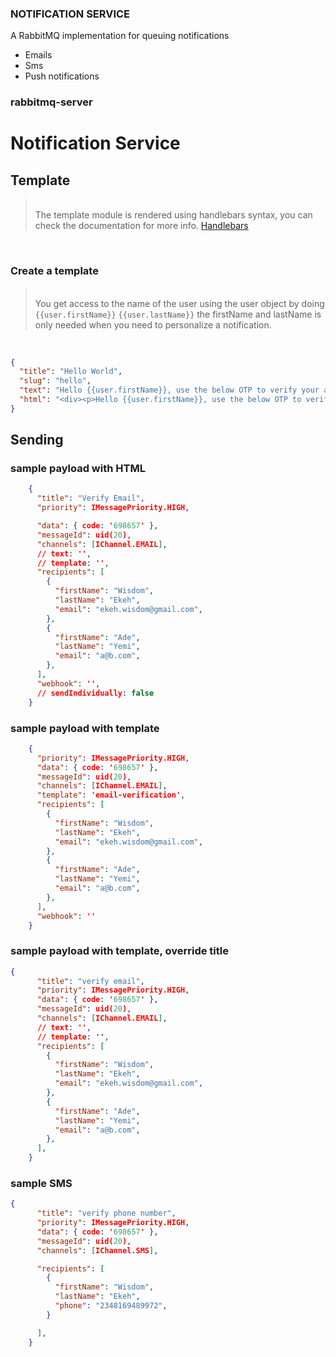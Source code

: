 ### NOTIFICATION SERVICE

A RabbitMQ implementation for queuing notifications

- Emails
- Sms
- Push notifications



### rabbitmq-server


# Notification Service

## Template

> <br>The template module is rendered using handlebars syntax, you can check the documentation for more info. [Handlebars](https://handlebarsjs.com/) 
<br>


### Create a template

> <br>You get access to the name of the user using the user object by doing `{{user.firstName}}` `{{user.lastName}}`
> the firstName and lastName is only needed when you need to personalize a notification.
<br>

```json
{
  "title": "Hello World",
  "slug": "hello",
  "text": "Hello {{user.firstName}}, use the below OTP to verify your account. \n {{code}}",
  "html": "<div><p>Hello {{user.firstName}}, use the below OTP to verify your account. <br> {{code}}</p></div>"
}
```


## Sending
### sample payload with HTML

```json
    {
      "title": "Verify Email",
      "priority": IMessagePriority.HIGH,

      "data": { code: '698657' },
      "messageId": uid(20),
      "channels": [IChannel.EMAIL],
      // text: '',
      // template: '',
      "recipients": [
        {
          "firstName": "Wisdom",
          "lastName": "Ekeh",
          "email": "ekeh.wisdom@gmail.com",
        },
        {
          "firstName": "Ade",
          "lastName": "Yemi",
          "email": "a@b.com",
        },
      ],
      "webhook": '',
      // sendIndividually: false
    }
```

### sample payload with template

```json
    {
      "priority": IMessagePriority.HIGH,
      "data": { code: '698657' },
      "messageId": uid(20),
      "channels": [IChannel.EMAIL],
      "template": 'email-verification',
      "recipients": [
        {
          "firstName": "Wisdom",
          "lastName": "Ekeh",
          "email": "ekeh.wisdom@gmail.com",
        },
        {
          "firstName": "Ade",
          "lastName": "Yemi",
          "email": "a@b.com",
        },
      ],
      "webhook": ''
    }
```

### sample payload with template, override title

```JSON
{
      "title": "verify email",
      "priority": IMessagePriority.HIGH,
      "data": { code: '698657' },
      "messageId": uid(20),
      "channels": [IChannel.EMAIL],
      // text: '',
      // template: '',
      "recipients": [
        {
          "firstName": "Wisdom",
          "lastName": "Ekeh",
          "email": "ekeh.wisdom@gmail.com",
        },
        {
          "firstName": "Ade",
          "lastName": "Yemi",
          "email": "a@b.com",
        },
      ],
    }
```

### sample SMS

```JSON
{
      "title": "verify phone number",
      "priority": IMessagePriority.HIGH,
      "data": { code: '698657' },
      "messageId": uid(20),
      "channels": [IChannel.SMS],

      "recipients": [
        {
          "firstName": "Wisdom",
          "lastName": "Ekeh",
          "phone": "2348169489972",
        }

      ],
    }
```
 